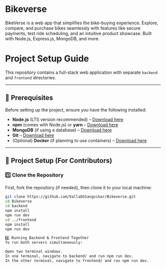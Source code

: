 # Bikeverse
BikeVerse is a web app that simplifies the bike-buying experience. Explore, compare, and purchase bikes seamlessly with features like secure payments, test ride scheduling, and an intuitive product showcase. Built with Node.js, Express.js, MongoDB, and more.

# Project Setup Guide

This repository contains a full-stack web application with separate `backend` and `frontend` directories.

---

## 📌 Prerequisites

Before setting up the project, ensure you have the following installed:

- **Node.js** (LTS version recommended) – [Download here](https://nodejs.org/)
- **npm** (comes with Node.js) or **yarn** – [Download here](https://yarnpkg.com/)
- **MongoDB** (if using a database) – [Download here](https://www.mongodb.com/try/download/community)
- **Git** – [Download here](https://git-scm.com/)
- (Optional) **Docker** (if planning to use containers) – [Download here](https://www.docker.com/)

---

## 🚀 Project Setup (For Contributors)

### 1️⃣ Clone the Repository

First, fork the repository (if needed), then clone it to your local machine:

```sh
git clone https://github.com/VallabhSangvikar/Bikeverse.git
cd Bikeverse
cd backend
npm install
npm run dev
cd ../frontend
npm install
npm run dev

4️⃣ Running Backend & Frontend Together
To run both servers simultaneously:

Open two terminal windows.
In one terminal, navigate to backend/ and run npm run dev.
In the other terminal, navigate to frontend/ and run npm run dev.
